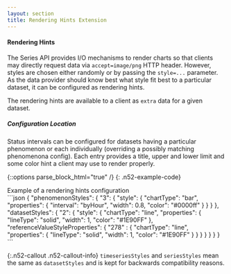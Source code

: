 ```yaml
---
layout: section
title: Rendering Hints Extension
---
```


#### Rendering Hints

The Series API provides I/O mechanisms to render charts so that clients may directly request
data via `accept=image/png` HTTP header. However, styles are chosen either randomly or by 
passing the `style=...` parameter. As the data provider should know best what style fit best
to a particular dataset, it can be configured as rendering hints. 


The rendering hints are available to a client as `extra` data for a given dataset. 

##### Configuration Location

Status intervals can be configured for datasets having a particular phenomenon or each individually 
(overriding a possibly matching phenomenona config). Each entry provides a title, upper and lower
limit and some color hint a client may use to render properly.


{::options parse_block_html="true" /}
{: .n52-example-code}
<div>
<div class="n52-example-caption">
Example of a rendering hints configuration
</div>
```json
{
  "phenomenonStyles": {
    "3": {
      "style": {
        "chartType": "bar",
        "properties": {
          "interval": "byHour",
          "width": 0.8,
          "color": "#0000ff"
        }
      }
    }
  },
  "datasetStyles": {
    "2": {
      "style": {
        "chartType": "line",
        "properties": {
          "lineType": "solid",
          "width": 1,
          "color": "#1E90FF"
        },
        "referenceValueStyleProperties": {
          "278" : {
            "chartType": "line",
            "properties": {
              "lineType": "solid",
              "width": 1,
              "color": "#1E90FF"
            }
          }
        }
      }
    }
  }
}
```
</div>

{:.n52-callout .n52-callout-info}
`timeseriesStyles` and `seriesStyles` mean the same as `datasetStyles` and is kept 
for backwards compatibility reasons.